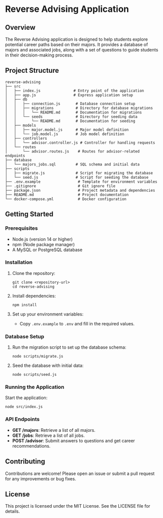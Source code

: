 # Reverse Advising Application

## Overview
The Reverse Advising application is designed to help students explore potential career paths based on their majors. It provides a database of majors and associated jobs, along with a set of questions to guide students in their decision-making process.

## Project Structure
```
reverse-advising
├── src
│   ├── index.js               # Entry point of the application
│   ├── app.js                 # Express application setup
│   ├── db
│   │   ├── connection.js       # Database connection setup
│   │   ├── migrations          # Directory for database migrations
│   │   │   └── README.md       # Documentation for migrations
│   │   └── seeds               # Directory for seeding data
│   │       └── README.md       # Documentation for seeding
│   ├── models
│   │   ├── major.model.js      # Major model definition
│   │   └── job.model.js        # Job model definition
│   ├── controllers
│   │   └── advisor.controller.js # Controller for handling requests
│   └── routes
│       └── advisor.routes.js    # Routes for advisor-related endpoints
├── database
│   └── majors_jobs.sql         # SQL schema and initial data
├── scripts
│   ├── migrate.js              # Script for migrating the database
│   └── seed.js                 # Script for seeding the database
├── .env.example                 # Template for environment variables
├── .gitignore                   # Git ignore file
├── package.json                 # Project metadata and dependencies
├── README.md                    # Project documentation
└── docker-compose.yml           # Docker configuration
```

## Getting Started

### Prerequisites
- Node.js (version 14 or higher)
- npm (Node package manager)
- A MySQL or PostgreSQL database

### Installation
1. Clone the repository:
   ```
   git clone <repository-url>
   cd reverse-advising
   ```

2. Install dependencies:
   ```
   npm install
   ```

3. Set up your environment variables:
   - Copy `.env.example` to `.env` and fill in the required values.

### Database Setup
1. Run the migration script to set up the database schema:
   ```
   node scripts/migrate.js
   ```

2. Seed the database with initial data:
   ```
   node scripts/seed.js
   ```

### Running the Application
Start the application:
```
node src/index.js
```

### API Endpoints
- **GET /majors**: Retrieve a list of all majors.
- **GET /jobs**: Retrieve a list of all jobs.
- **POST /advisor**: Submit answers to questions and get career recommendations.

## Contributing
Contributions are welcome! Please open an issue or submit a pull request for any improvements or bug fixes.

## License
This project is licensed under the MIT License. See the LICENSE file for details.